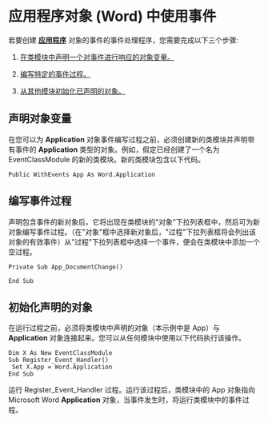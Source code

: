 
# 应用程序对象 (Word) 中使用事件

若要创建 **[应用程序](d1cf6f8f-4e88-bf01-93b4-90a83f79cb44.md)** 对象的事件的事件处理程序，您需要完成以下三个步骤:


1. [在类模块中声明一个对事件进行响应的对象变量。](#Declare)
    
2. [编写特定的事件过程。](#Write)
    
3. [从其他模块初始化已声明的对象。](#Initialize)
    

## 声明对象变量

在您可以为  **Application** 对象事件编写过程之前，必须创建新的类模块并声明带有事件的 **Application** 类型的对象。例如，假定已经创建了一个名为 EventClassModule 的新的类模块。新的类模块包含以下代码。


```
Public WithEvents App As Word.Application
```


## 编写事件过程

声明包含事件的新对象后，它将出现在类模块的"对象"下拉列表框中，然后可为新对象编写事件过程。（在"对象"框中选择新对象后，"过程"下拉列表框将会列出该对象的有效事件）从"过程"下拉列表框中选择一个事件，便会在类模块中添加一个空过程。


```
Private Sub App_DocumentChange() 
 
End Sub
```


## 初始化声明的对象

在运行过程之前，必须将类模块中声明的对象（本示例中是 App）与  **Application** 对象连接起来。您可以从任何模块中使用以下代码执行该操作。


```
Dim X As New EventClassModule 
Sub Register_Event_Handler() 
 Set X.App = Word.Application 
End Sub
```

运行 Register_Event_Handler 过程。运行该过程后，类模块中的 App 对象指向 Microsoft Word  **Application** 对象，当事件发生时，将运行类模块中的事件过程。

